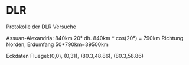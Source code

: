 # DLR
Protokolle der DLR Versuche

Assuan-Alexandria: 840km 20° dh. 840km * cos(20°) = 790km Richtung Norden, Erdumfang 50*790km=39500km

Eckdaten Fluegel:(0,0), (0,31), (80.3,48.86), (80.3,58.86)
